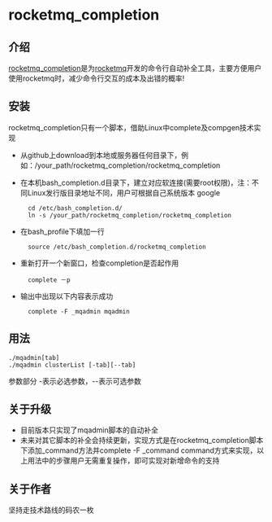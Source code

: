 # rocketmq_completion
## 介绍

[rocketmq_completion](https://github.com/jerrysearch/rocketmq_completion)是为[rocketmq](https://github.com/alibaba/RocketMQ)开发的命令行自动补全工具，主要方便用户使用rocketmq时，减少命令行交互的成本及出错的概率!

## 安装

rocketmq_completion只有一个脚本，借助Linux中complete及compgen技术实现

* 从github上download到本地或服务器任何目录下，例如：/your_path/rocketmq_completion/rocketmq_completion
* 在本机bash_completion.d目录下，建立对应软连接(需要root权限)，注：不同Linux发行版目录地址不同，用户可根据自己系统版本 google


		cd /etc/bash_completion.d/
		ln -s /your_path/rocketmq_completion/rocketmq_completion

* 在bash_profile下填加一行
	
		source /etc/bash_completion.d/rocketmq_completion

* 重新打开一个新窗口，检查completion是否起作用

		complete －p
		
		
* 输出中出现以下内容表示成功

		complete -F _mqadmin mqadmin
		
## 用法
	./mqadmin[tab]
	./mqadmin clusterList [-tab][--tab]

参数部分 -表示必选参数，--表示可选参数
		
		
		
## 关于升级
* 目前版本只实现了mqadmin脚本的自动补全
* 未来对其它脚本的补全会持续更新，实现方式是在rocketmq_completion脚本下添加\_command方法并complete -F  \_command command方式来实现，以上用法中的步骤用户无需重复操作，即可实现对新增命令的支持

## 关于作者
坚持走技术路线的码农一枚
